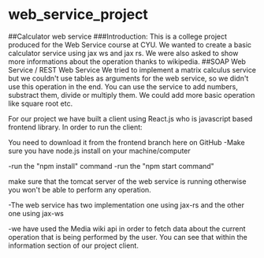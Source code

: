 # web_service_project
##Calculator web service
###Introduction:
This is a college project produced for the Web Service course at CYU.
We wanted to create a basic calculator service using jax ws and jax rs. We were also asked to show more informations about the operation thanks to wikipedia.
##SOAP Web Service / REST Web Service
We tried to implement a matrix calculus service but we couldn't use tables as arguments for the web service, so we didn't use this operation in the end.
You can use the service to add numbers, substract them, divide or multiply them. We could add more basic operation like square root etc.


For our project we have built a client using React.js who is javascript based frontend library.
In order to run the client:

You need to download it from the frontend branch here on GitHub
-Make sure you have node.js install on your machine/computer

-run the  "npm install" command
-run the "npm start command"



make sure that the tomcat server of the web service is running otherwise you won't be able to perform any operation.



-The web service has two implementation one  using jax-rs and the other one using jax-ws

-we have used the Media wiki api  in order to fetch data about the current operation that is being performed by the user. You can see that within the information section of our project client.
